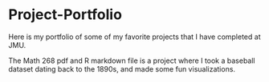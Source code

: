 # Project-Portfolio
Here is my portfolio of some of my favorite projects that I have completed at JMU.

The Math 268 pdf and R markdown file is a project where I took a baseball dataset dating back to the 1890s, and made some fun visualizations.

